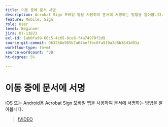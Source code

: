 ```yaml
---
title: 이동 중에 문서 서명
description: Acrobat Sign 모바일 앱을 사용하여 문서에 서명하는 방법을 알아봅니다.
feature: Mobile, Sign
role: User
level: Beginner
jira: KT-13873
exl-id: 1ab0fa99-60c5-4c65-8ce8-f4a74970f2d9
source-git-commit: 063268e985b7a64beffec8fa939a3d8b38d3d03a
workflow-type: tm+mt
source-wordcount: '38'
ht-degree: 5%

---
```


# 이동 중에 문서에 서명

[iOS](https://apps.apple.com/us/app/adobe-sign/id481082197) 또는 [Android](https://play.google.com/store/apps/details?id=com.adobe.echosign&amp;hl=en)용 Acrobat Sign 모바일 앱을 사용하여 문서에 서명하는 방법을 알아봅니다.

>[!VIDEO](https://video.tv.adobe.com/v/3439044?quality=12&learn=on&hidetitle=true&captions=kor)
